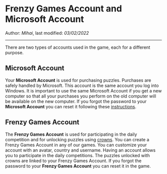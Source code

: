 # Frenzy Games Account and Microsoft Account

Author: *Mihai*, last modified: _03/02/2022_

---

There are two types of accounts used in the game, each for a different purpose.

## Microsoft Account

Your **Microsoft Account** is used for purchasing puzzles. Purchases are safely handled by Microsoft.
This account is the same account you log into Windows. It is important to use the same Microsoft Account if you get a new computer so that all your purchases you perform on the old computer will be available on the new computer.
If you forgot the password to your **Microsoft Account** you can reset it following these [instructions](https://mihaimihaila.github.io/frenzygames/docs/forgot-password.html).

## Frenzy Games Account

The **Frenzy Games Account** is used for participating in the daily competition and for unlocking puzzles using [crowns](https://mihaimihaila.github.io/frenzygames/docs/what-are-crowns.html). You can create a Frenzy Games Account in any of our games. You can customize your account with an avatar, country and username. Having an account allows you to participate in the daily competitions. The puzzles unlocked with crowns are linked to your Frenzy Games Account.
If you forgot the password to your **Frenzy Games Account** you can reset it in the game.
